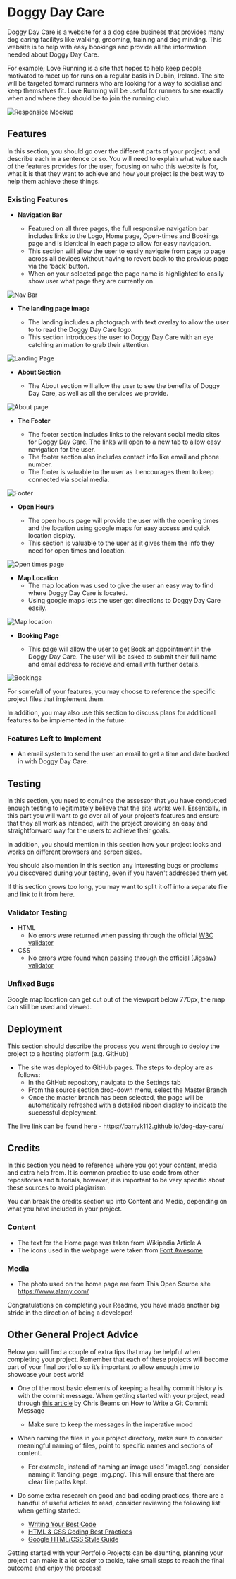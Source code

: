 # Doggy Day Care

Doggy Day Care is a website for a a dog care business that provides many dog caring facilitys like walking, grooming, training and dog minding. This website is to help with easy bookings and provide all the information needed about Doggy Day Care. 

For example; Love Running is a site that hopes to help keep people motivated to meet up for runs on a regular basis in Dublin, Ireland. The site will be targeted toward runners who are looking for a way to socialise and keep themselves fit. Love Running will be useful for runners to see exactly when and where they should be to join the running club. 

![Responsice Mockup](assets/css/images/website-viewport.png)

## Features 

In this section, you should go over the different parts of your project, and describe each in a sentence or so. You will need to explain what value each of the features provides for the user, focusing on who this website is for, what it is that they want to achieve and how your project is the best way to help them achieve these things.

### Existing Features

- __Navigation Bar__

  - Featured on all three pages, the full responsive navigation bar includes links to the Logo, Home page, Open-times and Bookings page and is identical in each page to allow for easy navigation.
  - This section will allow the user to easily navigate from page to page across all devices without having to revert back to the previous page via the ‘back’ button. 
  - When on your selected page the page name is highlighted to easily show user what page they are currently on.

![Nav Bar](assets/css/images/nav-bar.png)

- __The landing page image__

  - The landing includes a photograph with text overlay to allow the user to to read the Doggy Day Care logo. 
  - This section introduces the user to Doggy Day Care with an eye catching animation to grab their attention.

![Landing Page](assets/css/images/landing-image.png)

- __About Section__

  - The About section will allow the user to see the benefits of Doggy Day Care, as well as all the services we provide. 
 

![About page](assets/css/images/about-image.png)
 

- __The Footer__ 

  - The footer section includes links to the relevant social media sites for Doggy Day Care. The links will open to a new tab to allow easy navigation for the user. 
  - The footer section also includes contact info like email and phone number.
  - The footer is valuable to the user as it encourages them to keep connected via social media.

![Footer](assets/css/images/footer-image.png)

- __Open Hours__

  - The open hours page will provide the user with the opening times and the location using google maps for easy access and quick location display. 
  - This section is valuable to the user as it gives them the info they need for open times and location.

![Open times page](assets/css/images/opening-times-image.png)

- __Map Location__
    - The map location was used to give the user an easy way to find where Doggy Day Care is located.
    - Using google maps lets the user get directions to Doggy Day Care easily.

![Map location](assets/css/images/map-image.png)

- __Booking Page__

  - This page will allow the user to get Book an appointment in the Doggy Day Care. The user will be asked to submit their full name and email address to recieve and email with further details. 

![Bookings](assets/css/images/Booking-page-image.png)

For some/all of your features, you may choose to reference the specific project files that implement them.

In addition, you may also use this section to discuss plans for additional features to be implemented in the future:

### Features Left to Implement

- An email system to send the user an email to get a time and date booked in with Doggy Day Care.

## Testing 

In this section, you need to convince the assessor that you have conducted enough testing to legitimately believe that the site works well. Essentially, in this part you will want to go over all of your project’s features and ensure that they all work as intended, with the project providing an easy and straightforward way for the users to achieve their goals.

In addition, you should mention in this section how your project looks and works on different browsers and screen sizes.

You should also mention in this section any interesting bugs or problems you discovered during your testing, even if you haven't addressed them yet.

If this section grows too long, you may want to split it off into a separate file and link to it from here.


### Validator Testing 

- HTML
  - No errors were returned when passing through the official [W3C validator](https://validator.w3.org/nu/?doc=https%3A%2F%2Fcode-institute-org.github.io%2Flove-running-2.0%2Findex.html)
- CSS
  - No errors were found when passing through the official [(Jigsaw) validator](https://jigsaw.w3.org/css-validator/validator?uri=https%3A%2F%2Fvalidator.w3.org%2Fnu%2F%3Fdoc%3Dhttps%253A%252F%252Fcode-institute-org.github.io%252Flove-running-2.0%252Findex.html&profile=css3svg&usermedium=all&warning=1&vextwarning=&lang=en#css)

### Unfixed Bugs

Google map location can get cut out of the viewport below 770px, the map can still be used and viewed.

## Deployment

This section should describe the process you went through to deploy the project to a hosting platform (e.g. GitHub) 

- The site was deployed to GitHub pages. The steps to deploy are as follows: 
  - In the GitHub repository, navigate to the Settings tab 
  - From the source section drop-down menu, select the Master Branch
  - Once the master branch has been selected, the page will be automatically refreshed with a detailed ribbon display to indicate the successful deployment. 

The live link can be found here - https://barryk112.github.io/dog-day-care/


## Credits 

In this section you need to reference where you got your content, media and extra help from. It is common practice to use code from other repositories and tutorials, however, it is important to be very specific about these sources to avoid plagiarism. 

You can break the credits section up into Content and Media, depending on what you have included in your project. 

### Content 

- The text for the Home page was taken from Wikipedia Article A
- The icons used in the webpage were taken from [Font Awesome](https://fontawesome.com/)

### Media

- The photo used on the home page are from This Open Source site https://www.alamy.com/


Congratulations on completing your Readme, you have made another big stride in the direction of being a developer! 

## Other General Project Advice

Below you will find a couple of extra tips that may be helpful when completing your project. Remember that each of these projects will become part of your final portfolio so it’s important to allow enough time to showcase your best work! 

- One of the most basic elements of keeping a healthy commit history is with the commit message. When getting started with your project, read through [this article](https://chris.beams.io/posts/git-commit/) by Chris Beams on How to Write  a Git Commit Message 
  - Make sure to keep the messages in the imperative mood 

- When naming the files in your project directory, make sure to consider meaningful naming of files, point to specific names and sections of content.
  - For example, instead of naming an image used ‘image1.png’ consider naming it ‘landing_page_img.png’. This will ensure that there are clear file paths kept. 

- Do some extra research on good and bad coding practices, there are a handful of useful articles to read, consider reviewing the following list when getting started:
  - [Writing Your Best Code](https://learn.shayhowe.com/html-css/writing-your-best-code/)
  - [HTML & CSS Coding Best Practices](https://medium.com/@inceptiondj.info/html-css-coding-best-practice-fadb9870a00f)
  - [Google HTML/CSS Style Guide](https://google.github.io/styleguide/htmlcssguide.html#General)

Getting started with your Portfolio Projects can be daunting, planning your project can make it a lot easier to tackle, take small steps to reach the final outcome and enjoy the process! 